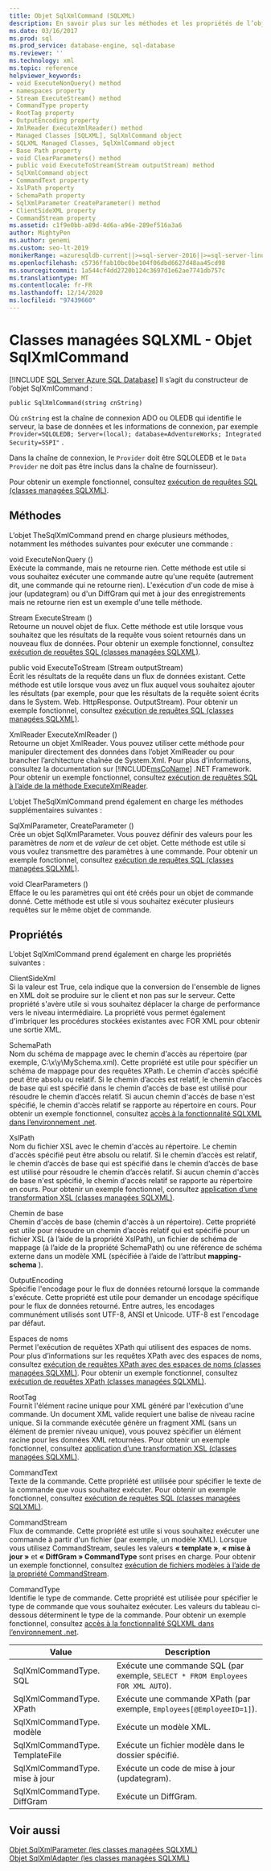 ```yaml
---
title: Objet SqlXmlCommand (SQLXML)
description: En savoir plus sur les méthodes et les propriétés de l’objet SqlXmlCommand.
ms.date: 03/16/2017
ms.prod: sql
ms.prod_service: database-engine, sql-database
ms.reviewer: ''
ms.technology: xml
ms.topic: reference
helpviewer_keywords:
- void ExecuteNonQuery() method
- namespaces property
- Stream ExecuteStream() method
- CommandType property
- RootTag property
- OutputEncoding property
- XmlReader ExecuteXmlReader() method
- Managed Classes [SQLXML], SqlXmlCommand object
- SQLXML Managed Classes, SqlXmlCommand object
- Base Path property
- void ClearParameters() method
- public void ExecuteToStream(Stream outputStream) method
- SqlXmlCommand object
- CommandText property
- XslPath property
- SchemaPath property
- SqlXmlParameter CreateParameter() method
- ClientSideXML property
- CommandStream property
ms.assetid: c1f9e0bb-a89d-4d6a-a96e-289ef516a3a6
author: MightyPen
ms.author: genemi
ms.custom: seo-lt-2019
monikerRange: =azuresqldb-current||>=sql-server-2016||>=sql-server-linux-2017||=azuresqldb-mi-current
ms.openlocfilehash: c5736ffab10bc0be104f06dbd6627d48aa45cd98
ms.sourcegitcommit: 1a544cf4dd2720b124c3697d1e62ae7741db757c
ms.translationtype: MT
ms.contentlocale: fr-FR
ms.lasthandoff: 12/14/2020
ms.locfileid: "97439660"
---
```

# <a name="sqlxml-managed-classes---sqlxmlcommand-object"></a>Classes managées SQLXML - Objet SqlXmlCommand
[!INCLUDE [SQL Server Azure SQL Database](../../../includes/applies-to-version/sql-asdb.md)]
  Il s’agit du constructeur de l’objet SqlXmlCommand :  
  
```  
public SqlXmlCommand(string cnString)  
```  
  
 Où `cnString` est la chaîne de connexion ADO ou OLEDB qui identifie le serveur, la base de données et les informations de connexion, par exemple `Provider=SQLOLEDB; Server=(local); database=AdventureWorks; Integrated Security=SSPI"` .  
  
 Dans la chaîne de connexion, le `Provider` doit être SQLOLEDB et le `Data Provider` ne doit pas être inclus dans la chaîne de fournisseur).  
  
 Pour obtenir un exemple fonctionnel, consultez [exécution de requêtes SQL &#40;classes managées SQLXML&#41;](../../../relational-databases/sqlxml-annotated-xsd-schemas-xpath-queries/net-framework-classes/executing-sql-queries-sqlxml-managed-classes.md).  
  
## <a name="methods"></a>Méthodes  
 L’objet TheSqlXmlCommand prend en charge plusieurs méthodes, notamment les méthodes suivantes pour exécuter une commande :  
  
 void ExecuteNonQuery ()  
 Exécute la commande, mais ne retourne rien. Cette méthode est utile si vous souhaitez exécuter une commande autre qu'une requête (autrement dit, une commande qui ne retourne rien). L'exécution d'un code de mise à jour (updategram) ou d'un DiffGram qui met à jour des enregistrements mais ne retourne rien est un exemple d'une telle méthode.  
  
 Stream ExecuteStream ()  
 Retourne un nouvel objet de flux. Cette méthode est utile lorsque vous souhaitez que les résultats de la requête vous soient retournés dans un nouveau flux de données. Pour obtenir un exemple fonctionnel, consultez [exécution de requêtes SQL &#40;classes managées SQLXML&#41;](../../../relational-databases/sqlxml-annotated-xsd-schemas-xpath-queries/net-framework-classes/executing-sql-queries-sqlxml-managed-classes.md).  
  
 public void ExecuteToStream (Stream outputStream)  
 Écrit les résultats de la requête dans un flux de données existant. Cette méthode est utile lorsque vous avez un flux auquel vous souhaitez ajouter les résultats (par exemple, pour que les résultats de la requête soient écrits dans le System. Web. HttpResponse. OutputStream). Pour obtenir un exemple fonctionnel, consultez [exécution de requêtes SQL &#40;classes managées SQLXML&#41;](../../../relational-databases/sqlxml-annotated-xsd-schemas-xpath-queries/net-framework-classes/executing-sql-queries-sqlxml-managed-classes.md).  
  
 XmlReader ExecuteXmlReader ()  
 Retourne un objet XmlReader. Vous pouvez utiliser cette méthode pour manipuler directement des données dans l’objet XmlReader ou pour brancher l’architecture chaînée de System.Xml. Pour plus d'informations, consultez la documentation sur [!INCLUDE[msCoName](../../../includes/msconame-md.md)] .NET Framework. Pour obtenir un exemple fonctionnel, consultez [exécution de requêtes SQL à l’aide de la méthode ExecuteXmlReader](../../../relational-databases/sqlxml-annotated-xsd-schemas-xpath-queries/net-framework-classes/executing-sql-queries-by-using-the-executexmlreader-method.md).  
  
 L’objet TheSqlXmlCommand prend également en charge les méthodes supplémentaires suivantes :  
  
 SqlXmlParameter, CreateParameter ()  
 Crée un objet SqlXmlParameter. Vous pouvez définir des valeurs pour les paramètres de *nom* et de *valeur* de cet objet. Cette méthode est utile si vous voulez transmettre des paramètres à une commande. Pour obtenir un exemple fonctionnel, consultez [exécution de requêtes SQL &#40;classes managées SQLXML&#41;](../../../relational-databases/sqlxml-annotated-xsd-schemas-xpath-queries/net-framework-classes/executing-sql-queries-sqlxml-managed-classes.md).  
  
 void ClearParameters ()  
 Efface le ou les paramètres qui ont été créés pour un objet de commande donné. Cette méthode est utile si vous souhaitez exécuter plusieurs requêtes sur le même objet de commande.  
  
## <a name="properties"></a>Propriétés  
 L’objet SqlXmlCommand prend également en charge les propriétés suivantes :  
  
 ClientSideXml  
 Si la valeur est True, cela indique que la conversion de l'ensemble de lignes en XML doit se produire sur le client et non pas sur le serveur. Cette propriété s'avère utile si vous souhaitez déplacer la charge de performance vers le niveau intermédiaire. La propriété vous permet également d'imbriquer les procédures stockées existantes avec FOR XML pour obtenir une sortie XML.  
  
 SchemaPath  
 Nom du schéma de mappage avec le chemin d'accès au répertoire (par exemple, C:\x\y\MySchema.xml). Cette propriété est utile pour spécifier un schéma de mappage pour des requêtes XPath. Le chemin d'accès spécifié peut être absolu ou relatif. Si le chemin d’accès est relatif, le chemin d’accès de base qui est spécifié dans le chemin d’accès de base est utilisé pour résoudre le chemin d’accès relatif. Si aucun chemin d'accès de base n'est spécifié, le chemin d'accès relatif se rapporte au répertoire en cours. Pour obtenir un exemple fonctionnel, consultez [accès à la fonctionnalité SQLXML dans l’environnement .net](../../../relational-databases/sqlxml-annotated-xsd-schemas-xpath-queries/net-framework-classes/accessing-sqlxml-functionality-in-the-net-environment.md).  
  
 XslPath  
 Nom du fichier XSL avec le chemin d'accès au répertoire. Le chemin d'accès spécifié peut être absolu ou relatif. Si le chemin d’accès est relatif, le chemin d’accès de base qui est spécifié dans le chemin d’accès de base est utilisé pour résoudre le chemin d’accès relatif. Si aucun chemin d'accès de base n'est spécifié, le chemin d'accès relatif se rapporte au répertoire en cours. Pour obtenir un exemple fonctionnel, consultez [application d’une transformation XSL &#40;classes managées SQLXML&#41;](../../../relational-databases/sqlxml-annotated-xsd-schemas-xpath-queries/net-framework-classes/applying-an-xsl-transformation-sqlxml-managed-classes.md).  
  
 Chemin de base  
 Chemin d'accès de base (chemin d'accès à un répertoire). Cette propriété est utile pour résoudre un chemin d’accès relatif qui est spécifié pour un fichier XSL (à l’aide de la propriété XslPath), un fichier de schéma de mappage (à l’aide de la propriété SchemaPath) ou une référence de schéma externe dans un modèle XML (spécifiée à l’aide de l’attribut **mapping-schema** ).  
  
 OutputEncoding  
 Spécifie l'encodage pour le flux de données retourné lorsque la commande s'exécute. Cette propriété est utile pour demander un encodage spécifique pour le flux de données retourné. Entre autres, les encodages communément utilisés sont UTF-8, ANSI et Unicode. UTF-8 est l'encodage par défaut.  
  
 Espaces de noms  
 Permet l'exécution de requêtes XPath qui utilisent des espaces de noms. Pour plus d’informations sur les requêtes XPath avec des espaces de noms, consultez [exécution de requêtes XPath avec des espaces de noms &#40;classes managées SQLXML&#41;](../../../relational-databases/sqlxml-annotated-xsd-schemas-xpath-queries/net-framework-classes/executing-xpath-queries-with-namespaces-sqlxml-managed-classes.md). Pour obtenir un exemple fonctionnel, consultez [exécution de requêtes XPath &#40;classes managées SQLXML&#41;](../../../relational-databases/sqlxml-annotated-xsd-schemas-xpath-queries/net-framework-classes/executing-xpath-queries-sqlxml-managed-classes.md).  
  
 RootTag  
 Fournit l'élément racine unique pour XML généré par l'exécution d'une commande. Un document XML valide requiert une balise de niveau racine unique. Si la commande exécutée génère un fragment XML (sans un élément de premier niveau unique), vous pouvez spécifier un élément racine pour les données XML retournées. Pour obtenir un exemple fonctionnel, consultez [application d’une transformation XSL &#40;classes managées SQLXML&#41;](../../../relational-databases/sqlxml-annotated-xsd-schemas-xpath-queries/net-framework-classes/applying-an-xsl-transformation-sqlxml-managed-classes.md).  
  
 CommandText  
 Texte de la commande. Cette propriété est utilisée pour spécifier le texte de la commande que vous souhaitez exécuter. Pour obtenir un exemple fonctionnel, consultez [exécution de requêtes SQL &#40;classes managées SQLXML&#41;](../../../relational-databases/sqlxml-annotated-xsd-schemas-xpath-queries/net-framework-classes/executing-sql-queries-sqlxml-managed-classes.md).  
  
 CommandStream  
 Flux de commande. Cette propriété est utile si vous souhaitez exécuter une commande à partir d'un fichier (par exemple, un modèle XML). Lorsque vous utilisez CommandStream, seules les valeurs **« template »**, **« mise à jour »** et **« DiffGram » CommandType** sont prises en charge. Pour obtenir un exemple fonctionnel, consultez [exécution de fichiers modèles à l’aide de la propriété CommandStream](../../../relational-databases/sqlxml-annotated-xsd-schemas-xpath-queries/net-framework-classes/executing-template-files-by-using-the-commandstream-property.md).  
  
 CommandType  
 Identifie le type de commande. Cette propriété est utilisée pour spécifier le type de commande que vous souhaitez exécuter. Les valeurs du tableau ci-dessous déterminent le type de la commande. Pour obtenir un exemple fonctionnel, consultez [accès à la fonctionnalité SQLXML dans l’environnement .net](../../../relational-databases/sqlxml-annotated-xsd-schemas-xpath-queries/net-framework-classes/accessing-sqlxml-functionality-in-the-net-environment.md).  
  
|Value|Description|  
|-----------|-----------------|  
|SqlXmlCommandType. SQL|Exécute une commande SQL (par exemple, `SELECT * FROM Employees FOR XML AUTO`).|  
|SqlXmlCommandType. XPath|Exécute une commande XPath (par exemple, `Employees[@EmployeeID=1]`).|  
|SqlXmlCommandType. modèle|Exécute un modèle XML.|  
|SqlXmlCommandType. TemplateFile|Exécute un fichier modèle dans le dossier spécifié.|  
|SqlXmlCommandType. mise à jour|Exécute un code de mise à jour (updategram).|  
|SqlXmlCommandType. DiffGram|Exécute un DiffGram.|  
  
## <a name="see-also"></a>Voir aussi  
 [Objet SqlXmlParameter &#40;les classes managées SQLXML&#41;](../../../relational-databases/sqlxml-annotated-xsd-schemas-xpath-queries/net-framework-classes/sqlxml-managed-classes-sqlxmlparameter-object.md)   
 [Objet SqlXmlAdapter &#40;les classes managées SQLXML&#41;](../../../relational-databases/sqlxml-annotated-xsd-schemas-xpath-queries/net-framework-classes/sqlxml-managed-classes-sqlxmladapter-object.md)  
  
  

